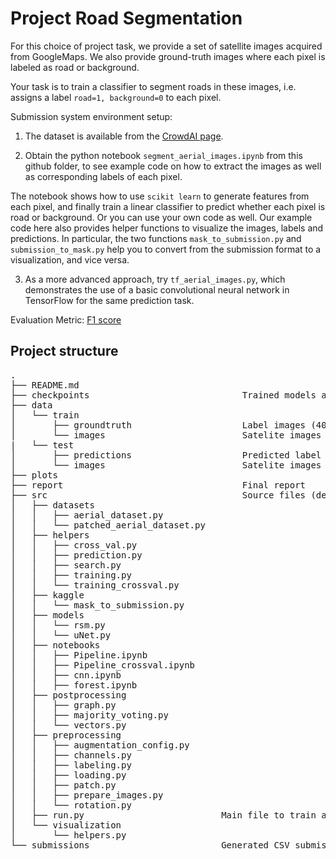 # Project Road Segmentation

For this choice of project task, we provide a set of satellite images acquired 
from GoogleMaps. We also provide ground-truth images where each pixel is labeled 
as road or background. 

Your task is to train a classifier to segment roads in these images, i.e. 
assigns a label `road=1, background=0` to each pixel.

Submission system environment setup:

1. The dataset is available from the 
[CrowdAI page](https://www.crowdai.org/challenges/epfl-ml-road-segmentation).

2. Obtain the python notebook `segment_aerial_images.ipynb` from this github 
folder, to see example code on how to extract the images as well as 
corresponding labels of each pixel.

The notebook shows how to use `scikit learn` to generate features from each 
pixel, and finally train a linear classifier to predict whether each pixel is 
road or background. Or you can use your own code as well. Our example code here 
also provides helper functions to visualize the images, labels and predictions. 
In particular, the two functions `mask_to_submission.py` and 
`submission_to_mask.py` help you to convert from the submission format to a 
visualization, and vice versa.

3. As a more advanced approach, try `tf_aerial_images.py`, which demonstrates 
the use of a basic convolutional neural network in TensorFlow for the same 
prediction task.

Evaluation Metric:
 [F1 score](https://en.wikipedia.org/wiki/F1_score)
 
 
 ## Project structure
<pre>
.
├── README.md
├── checkpoints                             Trained models as .pt file
├── data            
│   └── train
│       ├── groundtruth                     Label images (400x400)
│       └── images                          Satelite images (400x400)
|   └── test
│       ├── predictions                     Predicted label images (608x608)
│       └── images                          Satelite images (608x608)
├── plots   
├── report                                  Final report
├── src                                     Source files (descriptions are in files directly)
│   ├── datasets                        
│   │   ├── aerial_dataset.py
│   │   └── patched_aerial_dataset.py
│   ├── helpers
│   │   ├── cross_val.py
│   │   ├── prediction.py
│   │   ├── search.py
│   │   ├── training.py
│   │   └── training_crossval.py
│   ├── kaggle
│   │   └── mask_to_submission.py
│   ├── models
│   │   └── rsm.py
│   │   └── uNet.py
│   ├── notebooks
│   │   ├── Pipeline.ipynb
│   │   ├── Pipeline_crossval.ipynb
│   │   ├── cnn.ipynb
│   │   ├── forest.ipynb
│   ├── postprocessing
│   │   ├── graph.py
│   │   ├── majority_voting.py
│   │   └── vectors.py
│   ├── preprocessing
│   │   ├── augmentation_config.py
│   │   ├── channels.py
│   │   ├── labeling.py
│   │   ├── loading.py
│   │   ├── patch.py
│   │   ├── prepare_images.py
│   │   └── rotation.py
│   ├── run.py                          Main file to train and generate predictions
│   └── visualization
│       └── helpers.py
└── submissions                         Generated CSV submissions for Kaggle
</pre>
